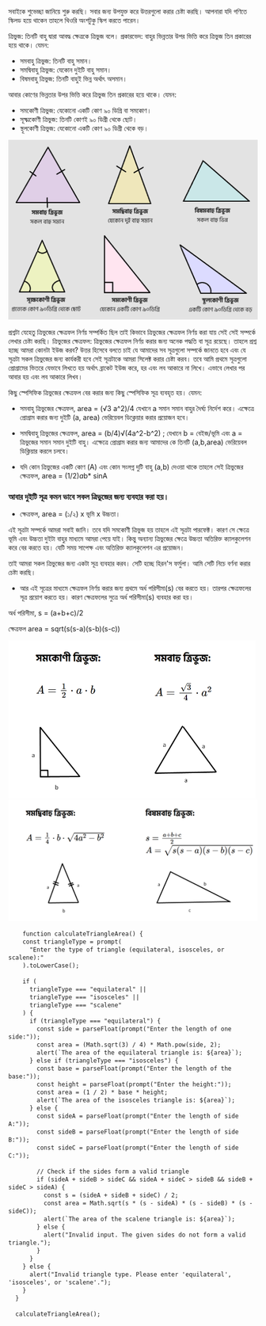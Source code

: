 সবাইকে শুভেচ্ছা জানিয়ে শুরু করছি। সবার জন্য উপযুক্ত করে উত্তরগুলো করার চেষ্টা করছি। আপনারা যদি গণিতে স্কিলড হয়ে থাকেন তাহলে থিওরি অংশটুকু স্কিপ করতে পারেন। 

ত্রিভুজ: তিনটি বাহু দ্বারা আবদ্ধ ক্ষেত্রকে ত্রিভুজ বলে। 
প্রকারভেদ: বাহুর ভিন্নতার উপর ভিত্তি করে ত্রিভুজ তিন প্রকারের হয়ে থাকে। যেমন:
- সমবাহু ত্রিভুজ: তিনটি বাহু সমান।
- সমদ্বিবাহু ত্রিভুজ: যেকোন দুইটি বাহু সমান।
- বিষমবাহু ত্রিভুজ: তিনটি বাহুই ভিন্ন অর্থাৎ অসমান।

আবার কোণের ভিন্নতার উপর ভিত্তি করে ত্রিভুজ তিন প্রকারের হয়ে থাকে। যেমন:
- সমকোণী ত্রিভুজ: যেকোনো একটি কোণ ৯০ ডিগ্রি বা সমকোণ।
- সূক্ষ্মকোণী ত্রিভুজ: তিনটি কোণই ৯০ ডিগ্রী থেকে ছোট।
- স্থূলকোণী ত্রিভুজ: যেকোনো একটি কোণ ৯০ ডিগ্রী থেকে বড়।

<img src="https://github.com/nayemspecial/wordpress-support-engineer/blob/main/parts/js-assignment/as.images/triangle-projuktiplus.png" width="800">

প্রশ্নটা যেহেতু ত্রিভুজের ক্ষেত্রফল নির্ণয় সম্পর্কিত ছিল তাই কিভাবে ত্রিভুজের ক্ষেত্রফল নির্ণয় করা যায় সেই সেই সম্পর্কে লেখার চেষ্টা করছি। 
ত্রিভুজের ক্ষেত্রফল: ত্রিভুজের ক্ষেত্রফল নির্ণয় করার জন্য অনেক পদ্ধতি বা সূত্র রয়েছে। তাহলে প্রশ্ন হচ্ছে আমরা কোনটা ইউজ করব? 
উত্তর হিসেবে বলতে চাই যে আমাদের সব সূত্রগুলো সম্পর্কে জানতে হবে এবং যে সূত্রটা সকল ত্রিভুজের জন্য কার্যকরী হবে সেই সূত্রটাকে আমরা সিলেক্ট করার চেষ্টা করব। তবে আমি প্রথমে  সূত্রগুলো প্রোগ্রামের ভিতরে যেভাবে লিখতে হয় অর্থাৎ ব্রাকেট ইউজ করে, হর এবং লব আকারে না লিখে। এভাবে লেখার পর আবার হয় এবং লব আকারে লিখব।

কিছু স্পেসিফিক ত্রিভুজের ক্ষেত্রফল বের করার জন্য কিছু স্পেসিফিক সূত্র ব্যবহৃত হয়। যেমন: 
- সমবাহু ত্রিভুজের ক্ষেত্রফল, area = (√3 a^2)/4 
যেখানে a সমান সমান বাহুর দৈর্ঘ্য নির্দেশ করে। এক্ষেত্রে প্রোগ্রাম করার জন্য দুইটি (a, area) ভেরিয়েবল ডিক্লেয়ার করার প্রয়োজন হবে।


- সমদ্বিবাহু ত্রিভুজের ক্ষেত্রফল, area = (b/4)√(4a^2-b^2) ; যেখানে b = বেইজ/ভূমি এবং a = ত্রিভুজের সমান সমান দুইটি বাহু। এক্ষেত্রে প্রোগ্রাম করার জন্য আমাদের কে তিনটি (a,b,area) ভেরিয়েবল ডিক্লিয়ার করলে চলবে।

- যদি কোন ত্রিভুজের একটি কোণ (A) এবং কোন সংলগ্ন দুটি বাহু (a,b) দেওয়া থাকে তাহলে সেই ত্রিভুজের ক্ষেত্রফল, area = (1/2)*a*b* sinA 

### আবার দুইটি সূত্র কমন ভাবে সকল ত্রিভুজের জন্য ব্যবহার করা হয়। 

- ক্ষেত্রফল, area = (১/২) x ভূমি x উচ্চতা। 

এই সূত্রটা সম্পর্কে আমরা সবাই জানি। তবে যদি সমকোণী ত্রিভুজ হয় তাহলে এই সূত্রটা পারফেক্ট। কারণ সে ক্ষেত্রে ভূমি এবং উচ্চতা দুইটা বাহুর মাধ্যমে আমরা পেয়ে যাই। কিন্তু অন্যান্য ত্রিভুজের ক্ষেত্রে উচ্চতা অতিরিক্ত ক্যালকুলেশন করে বের করতে হয়। যেটি সময় সাপেক্ষ এবং অতিরিক্ত ক্যালকুলেশন এর প্রয়োজন। 

তাই আমরা সকল ত্রিভুজের জন্য একটা সূত্র ব্যবহার করব। সেটি হচ্ছে হিরন'স ফর্মুলা। আমি সেটি নিচে বর্ণনা করার চেষ্টা করছি।

- আর এই সূত্রের মাধ্যমে ক্ষেত্রফল নির্ণয় করার জন্য প্রথমে অর্ধ পরিসীমা(s) বের করতে হয়। তারপর ক্ষেত্রফলের সূত্র প্রয়োগ করতে হয়। কারণ ক্ষেত্রফলের সুত্রে অর্ধ পরিসীমা(s) ব্যবহার করা হয়।

অর্ধ পরিসীমা, s = (a+b+c)/2

ক্ষেত্রফল area = sqrt(s(s-a)(s-b)(s-c))


<img src="https://github.com/nayemspecial/wordpress-support-engineer/blob/main/parts/js-assignment/as.images/Screenshot_19.png" width="500">
<img src="https://github.com/nayemspecial/wordpress-support-engineer/blob/main/parts/js-assignment/as.images/Screenshot_20.png" width="550">

```
    function calculateTriangleArea() {
    const triangleType = prompt(
      "Enter the type of triangle (equilateral, isosceles, or scalene):"
    ).toLowerCase();
  
    if (
      triangleType === "equilateral" ||
      triangleType === "isosceles" ||
      triangleType === "scalene"
    ) {
      if (triangleType === "equilateral") {
        const side = parseFloat(prompt("Enter the length of one side:"));
        const area = (Math.sqrt(3) / 4) * Math.pow(side, 2);
        alert(`The area of the equilateral triangle is: ${area}`);
      } else if (triangleType === "isosceles") {
        const base = parseFloat(prompt("Enter the length of the base:"));
        const height = parseFloat(prompt("Enter the height:"));
        const area = (1 / 2) * base * height;
        alert(`The area of the isosceles triangle is: ${area}`);
      } else {
        const sideA = parseFloat(prompt("Enter the length of side A:"));
        const sideB = parseFloat(prompt("Enter the length of side B:"));
        const sideC = parseFloat(prompt("Enter the length of side C:"));
  
        // Check if the sides form a valid triangle
        if (sideA + sideB > sideC && sideA + sideC > sideB && sideB + sideC > sideA) {
          const s = (sideA + sideB + sideC) / 2;
          const area = Math.sqrt(s * (s - sideA) * (s - sideB) * (s - sideC));
          alert(`The area of the scalene triangle is: ${area}`);
        } else {
          alert("Invalid input. The given sides do not form a valid triangle.");
        }
      }
    } else {
      alert("Invalid triangle type. Please enter 'equilateral', 'isosceles', or 'scalene'.");
    }
  }
  
  calculateTriangleArea();
```
